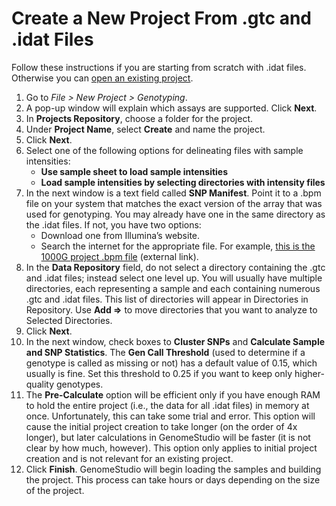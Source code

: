 # Create a New Project From .gtc and .idat Files

Follow these instructions if you are starting from scratch with .idat files. Otherwise you can [open an existing project](../#/documentation/AppendixAGenomeStudio--open-an-existing-project).

1. Go to *File > New Project > Genotyping*.
2. A pop-up window will explain which assays are supported. Click **Next**.
3. In **Projects Repository**, choose a folder for the project.
4. Under **Project Name**, select **Create** and name the project.
5. Click **Next**.
6. Select one of the following options for delineating files with sample intensities:
    * **Use sample sheet to load sample intensities**
    * **Load sample intensities by selecting directories with intensity files**
7. In the next window is a text field called **SNP Manifest**. Point it to a .bpm file on your system that matches the exact version of the array that was used for genotyping. You may already have one in the same directory as the .idat files. If not, you have two options:
    * Download one from Illumina’s website.
    * Search the internet for the appropriate file. For example, [this is the 1000G project .bpm file](ftp://ftp.1000genomes.ebi.ac.uk/vol1/ftp/release/20130502/supporting/hd_genotype_chip/broad_intensities/) (external link).
8. In the **Data Repository** field, do not select a directory containing the .gtc and .idat files; instead select one level up. You will usually have multiple directories, each representing a sample and each containing numerous .gtc and .idat files. This list of directories will appear in Directories in Repository. Use **Add =>** to move directories that you want to analyze to Selected Directories.
9. Click **Next**.
10. In the next window, check boxes to **Cluster SNPs** and **Calculate Sample and SNP Statistics**.
The **Gen Call Threshold** (used to determine if a genotype is called as missing or not) has a default value of 0.15, which usually is fine. Set this threshold to 0.25 if you want to keep only higher-quality genotypes.
11. The **Pre-Calculate** option will be efficient only if you have enough RAM to hold the entire project (i.e., the data for all .idat files) in memory at once. Unfortunately, this can take some trial and error. This option will cause the initial project creation to take longer (on the order of 4x longer), but later calculations in GenomeStudio will be faster (it is not clear by how much, however). This option only applies to initial project creation and is not relevant for an existing project.
12. Click **Finish**. GenomeStudio will begin loading the samples and building the project. This process can take hours or days depending on the size of the project.
